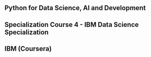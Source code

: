 ## Python for Data Science, AI and Development

## Specialization Course 4 - IBM Data Science Specialization

## IBM (Coursera)
